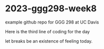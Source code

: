 # 2023-ggg298-week8
example github repo for GGG 298 at UC Davis

Here is the third line of coding for the day

let breaks be an existence of feeling today.